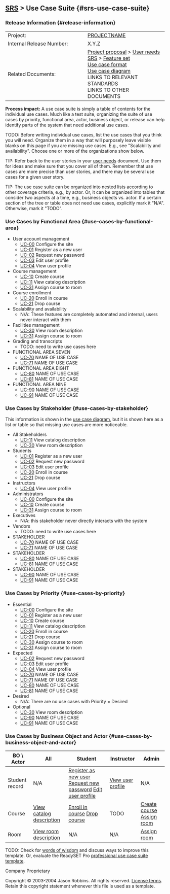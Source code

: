 [SRS](srs) &gt; Use Case Suite {#srs-use-case-suite}
-----------------------------------

### Release Information {#release-information}

<table>
<colgroup>
<col width="50%" />
<col width="50%" />
</colgroup>
<tbody>
<tr class="odd">
<td>Project:</td>
<td><a href="index.html">PROJECTNAME</a></td>
</tr>
<tr class="even">
<td>Internal Release Number:</td>
<td>X.Y.Z</td>
</tr>
<tr class="odd">
<td>Related Documents:</td>
<td><div>
<a href="proposal">Project proposal</a> &gt; <a href="user-needs">User needs</a>
</div>
<div>
<a href="srs">SRS</a> &gt; <a href="feature-set">Feature set</a>
</div>
<div>
<a href="use-case-format">Use case format</a>
</div>
<div>
<a href="LINK-TO-DIAGRAM">Use case diagram</a>
</div>
<div>
LINKS TO RELEVANT STANDARDS
</div>
<div>
LINKS TO OTHER DOCUMENTS
</div></td>
</tr>
</tbody>
</table>

**Process impact:** A use case suite is simply a table of contents for
the individual use cases. Much like a test suite, organizing the suite
of use cases by priority, functional area, actor, business object, or
release can help identify parts of the system that need additional use
cases.

TODO: Before writing individual use cases, list the use cases that you
think you will need. Organize them in a way that will purposely leave
visible blanks on this page if you are missing use cases. E.g., see
"Scalability and availability". Choose one or more of the organizations
show below.

TIP: Refer back to the user stories in your [user
needs](user-needs.html) document. Use them for ideas and make sure that
you cover all of them. Remember that use cases are more precise than
user stories, and there may be several use cases for a given user story.

TIP: The use case suite can be organized into nested lists according to
other coverage criteria, e.g., by actor. Or, it can be organized into
tables that consider two aspects at a time, e.g., business objects vs.
actor. If a certain section of the tree or table does not need use
cases, explicitly mark it "N/A". Otherwise, mark it "TODO".

### Use Cases by Functional Area {#use-cases-by-functional-area}

-   User account management
    -   [UC-00](use-cases.html#UC-00) Configure the site
    -   [UC-01](use-cases.html#UC-01) Register as a new user
    -   [UC-02](use-cases.html#UC-02) Request new password
    -   [UC-03](use-cases.html#UC-03) Edit user profile
    -   [UC-04](use-cases.html#UC-04) View user profile
-   Course management
    -   [UC-10](use-cases.html#UC-10) Create course
    -   [UC-11](use-cases.html#UC-11) View catalog description
    -   [UC-31](use-cases.html#UC-31) Assign course to room
-   Course enrollment
    -   [UC-20](use-cases.html#UC-20) Enroll in course
    -   [UC-21](use-cases.html#UC-21) Drop course
-   Scalability and availability
    -   N/A: These features are completely automated and internal, users
        never interact with them
-   Facilities management
    -   [UC-30](use-cases.html#UC-30) View room description
    -   [UC-31](use-cases.html#UC-31) Assign course to room
-   Grading and transcripts
    -   TODO: need to write use cases here
-   FUNCTIONAL AREA SEVEN
    -   [UC-70](use-cases.html#UC-70) NAME OF USE CASE
    -   [UC-71](use-cases.html#UC-71) NAME OF USE CASE
-   FUNCTIONAL AREA EIGHT
    -   [UC-80](use-cases.html#UC-80) NAME OF USE CASE
    -   [UC-81](use-cases.html#UC-81) NAME OF USE CASE
-   FUNCTIONAL AREA NINE
    -   [UC-90](use-cases.html#UC-90) NAME OF USE CASE
    -   [UC-91](use-cases.html#UC-91) NAME OF USE CASE

### Use Cases by Stakeholder {#use-cases-by-stakeholder}

This information is shown in the [use case diagram](LINK-TO-DIAGRAM),
but it is shown here as a list or table so that missing use cases are
more noticeable.

-   All Stakeholders
    -   [UC-11](use-cases.html#UC-11) View catalog description
    -   [UC-30](use-cases.html#UC-30) View room description
-   Students
    -   [UC-01](use-cases.html#UC-01) Register as a new user
    -   [UC-02](use-cases.html#UC-02) Request new password
    -   [UC-03](use-cases.html#UC-03) Edit user profile
    -   [UC-20](use-cases.html#UC-20) Enroll in course
    -   [UC-21](use-cases.html#UC-21) Drop course
-   Instructors
    -   [UC-04](use-cases.html#UC-04) View user profile
-   Administrators
    -   [UC-00](use-cases.html#UC-00) Configure the site
    -   [UC-10](use-cases.html#UC-10) Create course
    -   [UC-31](use-cases.html#UC-31) Assign course to room
-   Executives
    -   N/A: this stakeholder never directly interacts with the system
-   Vendors
    -   TODO: need to write use cases here
-   STAKEHOLDER
    -   [UC-70](use-cases.html#UC-70) NAME OF USE CASE
    -   [UC-71](use-cases.html#UC-71) NAME OF USE CASE
-   STAKEHOLDER
    -   [UC-80](use-cases.html#UC-80) NAME OF USE CASE
    -   [UC-81](use-cases.html#UC-81) NAME OF USE CASE
-   STAKEHOLDER
    -   [UC-90](use-cases.html#UC-90) NAME OF USE CASE
    -   [UC-91](use-cases.html#UC-91) NAME OF USE CASE

### Use Cases by Priority {#use-cases-by-priority}

-   Essential
    -   [UC-00](use-cases.html#UC-00) Configure the site
    -   [UC-01](use-cases.html#UC-01) Register as a new user
    -   [UC-10](use-cases.html#UC-10) Create course
    -   [UC-11](use-cases.html#UC-11) View catalog description
    -   [UC-20](use-cases.html#UC-20) Enroll in course
    -   [UC-21](use-cases.html#UC-21) Drop course
    -   [UC-30](use-cases.html#UC-30) Assign course to room
    -   [UC-31](use-cases.html#UC-31) Assign course to room
-   Expected
    -   [UC-02](use-cases.html#UC-02) Request new password
    -   [UC-03](use-cases.html#UC-03) Edit user profile
    -   [UC-04](use-cases.html#UC-04) View user profile
    -   [UC-70](use-cases.html#UC-70) NAME OF USE CASE
    -   [UC-71](use-cases.html#UC-71) NAME OF USE CASE
    -   [UC-80](use-cases.html#UC-80) NAME OF USE CASE
    -   [UC-81](use-cases.html#UC-81) NAME OF USE CASE
-   Desired
    -   N/A: There are no use cases with Priority = Desired
-   Optional
    -   [UC-30](use-cases.html#UC-30) View room description
    -   [UC-90](use-cases.html#UC-90) NAME OF USE CASE
    -   [UC-91](use-cases.html#UC-91) NAME OF USE CASE

### Use Cases by Business Object and Actor {#use-cases-by-business-object-and-actor}

| BO \\ Actor    | All                                              | Student                                                                                                                             | Instructor                                | Admin                                                                     |
|----------------|--------------------------------------------------|-------------------------------------------------------------------------------------------------------------------------------------|-------------------------------------------|---------------------------------------------------------------------------|
| Student record | N/A                                              | [Register as new user](use-cases.html#UC-01) [Request new password](use-cases.html#UC-02) [Edit user profile](use-cases.html#UC-03) | [View user profile](use-cases.html#UC-04) | N/A                                                                       |
| Course         | [View catalog description](use-cases.html#UC-11) | [Enroll in course](use-cases.html#UC-20) [Drop course](use-cases.html#UC-21)                                                        | TODO                                      | [Create course](use-cases.html#UC-10) [Assign room](use-cases.html#UC-31) |
| Room           | [View room description](use-cases.html#UC-30)    | N/A                                                                                                                                 | N/A                                       | [Assign room](use-cases.html#UC-31)                                       |

TODO: Check for [words of
wisdom](http://readyset.tigris.org/words-of-wisdom/use-case-suite.html)
and discuss ways to improve this template. Or, evaluate the ReadySET Pro
[professional use case suite template](http://www.readysetpro.com/).

Company Proprietary

Copyright © 2003-2004 Jason Robbins. All rights reserved. [License
terms](readyset-license.html). Retain this copyright statement whenever
this file is used as a template.


